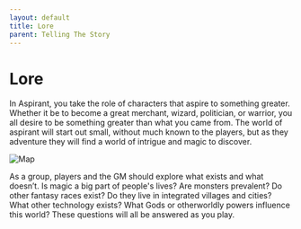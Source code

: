 ```yaml
---
layout: default
title: Lore
parent: Telling The Story
---
```

# Lore
In Aspirant, you take the role of characters that aspire to something greater. Whether it be to become a great merchant, wizard, politician, or warrior, you all desire to be something greater than what you came from. The world of aspirant will start out small, without much known to the players, but as they adventure they will find a world of intrigue and magic to discover.

![Map](Content/Map.svg)

As a group, players and the GM should explore what exists and what doesn’t. Is magic a big part of people's lives? Are monsters prevalent? Do other fantasy races exist? Do they live in integrated villages and cities? What other technology exists? What Gods or otherworldly powers influence this world? These questions will all be answered as you play.

